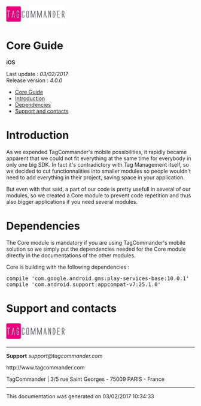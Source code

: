 
<html>
<body>
<p><img alt="alt tag" src="../res/logo.png" /></p>
<h1 id="core-guide">Core Guide</h1>
<p><strong>iOS</strong></p>
<p>Last update : <em>03/02/2017</em><br />
Release version : <em>4.0.0</em></p>
<p><div id="end_first_page" /></p>

<div class="toc">
<ul>
<li><a href="#core-guide">Core Guide</a></li>
<li><a href="#introduction">Introduction</a></li>
<li><a href="#dependencies">Dependencies</a></li>
<li><a href="#support-and-contacts">Support and contacts</a></li>
</ul>
</div>
<h1 id="introduction">Introduction</h1>
<p>As we expended TagCommander's mobile possibilities, it rapidly became apparent that we could not fit everything at the same time for everybody in only one big SDK. In fact it's contradictory with Tag Management itself, so we decided to cut functionnalities into smaller modules so people wouldn't need to add everything in their project, saving space in your application.</p>
<p>But even with that said, a part of our code is pretty usefull in several of our modules, so we created a Core module to prevent code repetition and thus also bigger applications if you need several modules.</p>
<h1 id="dependencies">Dependencies</h1>
<p>The Core module is mandatory if you are using TagCommander's mobile solution so we simply put the dependencies needed for the Core module directly in the documentations of the other modules.</p>
<p>Core is building with the following dependencies :</p>
<div class="codehilite"><pre><span class="n">compile</span> <span class="s1">&#39;com.google.android.gms:play-services-base:10.0.1&#39;</span>
<span class="n">compile</span> <span class="s1">&#39;com.android.support:appcompat-v7:25.1.0&#39;</span>
</pre></div>


<h1 id="support-and-contacts">Support and contacts</h1>
<p><img alt="alt tag" src="../res/logo.png" /></p>
<hr />
<p><strong>Support</strong>
<em>support@tagcommander.com</em></p>
<p>http://www.tagcommander.com</p>
<p>TagCommander | 3/5 rue Saint Georges - 75009 PARIS - France</p>
<hr />
<p>This documentation was generated on 03/02/2017 10:34:33</p>
</body>
</html>